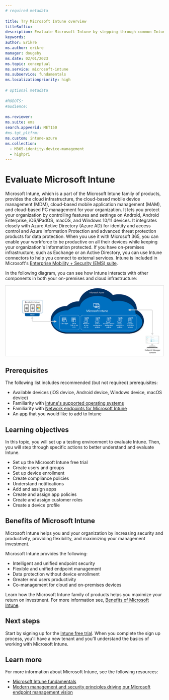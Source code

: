 ```yaml
---
# required metadata

title: Try Microsoft Intune overview
titleSuffix: 
description: Evaluate Microsoft Intune by stepping through common Intune settings.
keywords:
author: Erikre
ms.author: erikre
manager: dougeby
ms.date: 02/01/2023
ms.topic: conceptual
ms.service: microsoft-intune
ms.subservice: fundamentals
ms.localizationpriority: high

# optional metadata

#ROBOTS:
#audience:

ms.reviewer:
ms.suite: ems
search.appverid: MET150
#ms.tgt_pltfrm:
ms.custom: intune-azure
ms.collection: 
  - M365-identity-device-management
  - highpri
---
```


# Evaluate Microsoft Intune

Microsoft Intune, which is a part of the Microsoft Intune family of products, provides the cloud infrastructure, the cloud-based mobile device management (MDM), cloud-based mobile application management (MAM), and cloud-based PC management for your organization. It lets you protect your organization by controlling features and settings on Android, Android Enterprise, iOS/iPadOS, macOS, and Windows 10/11 devices. It integrates closely with Azure Active Directory (Azure AD) for identity and access control and Azure Information Protection and advanced threat protection products for data protection. When you use it with Microsoft 365, you can enable your workforce to be productive on all their devices while keeping your organization's information protected. If you have on-premises infrastructure, such as Exchange or an Active Directory, you can use Intune connectors to help you connect to external services. Intune is included in Microsoft's [Enterprise Mobility + Security (EMS) suite](https://www.microsoft.com/microsoft-365/enterprise-mobility-security?azure-portal=true). 

In the following diagram, you can see how Intune interacts with other components in both your on-premises and cloud infrastructure:

[ ![Diagram of Intune infrastructure](media/try-intune-overview/try-intune-overview-01.png) ](media/try-intune-overview/try-intune-overview-01.png#lightbox)

## Prerequisites

The following list includes recommended (but not required) prerequisites:
- Available devices (iOS device, Android device, Windows device, macOS device)
- Familiarity with [Intune's supported operating systems](../fundamentals/supported-devices-browsers.md)
- Familiarity with [Network endpoints for Microsoft Intune](../fundamentals/intune-endpoints.md)
- An [app](../apps/apps-supported-intune-apps.md) that you would like to add to Intune

## Learning objectives

In this topic, you will set up a testing environment to evaluate Intune. Then, you will step through specific actions to better understand and evaluate Intune.
- Set up the Microsoft Intune free trial
- Create users and groups
- Set up device enrollment
- Create compliance policies
- Understand notifications
- Add and assign apps
- Create and assign app policies
- Create and assign customer roles
- Create a device profile

## Benefits of Microsoft Intune

Microsoft Intune helps you and your organization by increasing security and productivity, providing flexibility, and maximizing your management investment.

Microsoft Intune provides the following:
- Intelligent and unified endpoint security
- Flexible and unified endpoint management
- Data protection without device enrollment
- Greater end users productivity
- Co-management for cloud and on-premises devices

Learn how the Microsoft Intune family of products helps you maximize your return on investment. For more information see, [Benefits of Microsoft Intune](/training/modules/benefits-microsoft-endpoint-manager/).

## Next steps

Start by signing up for the [Intune free trial](../fundamentals/free-trial-sign-up.md). When you complete the sign up process, you'll have a new tenant and you'll understand the basics of working with Microsoft Intune.

## Learn more

For more information about Microsoft Intune, see the following resources:

- [Microsoft Intune fundamentals](/training/paths/endpoint-manager-fundamentals)
- [Modern management and security principles driving our Microsoft endpoint management vision](https://techcommunity.microsoft.com/t5/microsoft-endpoint-manager-blog/modern-management-and-security-principles-driving-our-microsoft/ba-p/946797?azure-portal=true)

